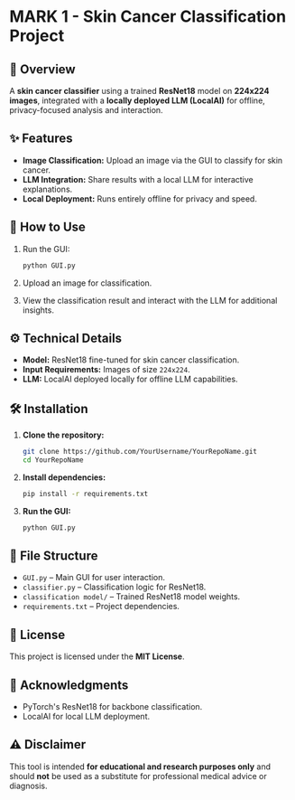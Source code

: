 # MARK 1 - Skin Cancer Classification Project

## 🏥 Overview
A **skin cancer classifier** using a trained **ResNet18** model on **224x224 images**, integrated with a **locally deployed LLM (LocalAI)** for offline, privacy-focused analysis and interaction.

## ✨ Features
- **Image Classification:** Upload an image via the GUI to classify for skin cancer.
- **LLM Integration:** Share results with a local LLM for interactive explanations.
- **Local Deployment:** Runs entirely offline for privacy and speed.

## 🚀 How to Use
1. Run the GUI:
   ```bash
   python GUI.py
   ```

2. Upload an image for classification.
3. View the classification result and interact with the LLM for additional insights.

## ⚙️ Technical Details
- **Model:** ResNet18 fine-tuned for skin cancer classification.
- **Input Requirements:** Images of size `224x224`.
- **LLM:** LocalAI deployed locally for offline LLM capabilities.

## 🛠️ Installation
1. **Clone the repository:**
   ```bash
   git clone https://github.com/YourUsername/YourRepoName.git
   cd YourRepoName
   ```

2. **Install dependencies:**
   ```bash
   pip install -r requirements.txt
   ```

3. **Run the GUI:**
   ```bash
   python GUI.py
   ```

## 📁 File Structure
- `GUI.py` – Main GUI for user interaction.
- `classifier.py` – Classification logic for ResNet18.
- `classification model/` – Trained ResNet18 model weights.
- `requirements.txt` – Project dependencies.

## 📜 License
This project is licensed under the **MIT License**.

## 🙏 Acknowledgments
- PyTorch's ResNet18 for backbone classification.
- LocalAI for local LLM deployment.

## ⚠️ Disclaimer
This tool is intended **for educational and research purposes only** and should **not** be used as a substitute for professional medical advice or diagnosis.